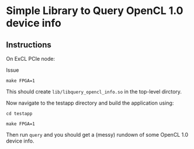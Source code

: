 # Simple Library to Query OpenCL 1.0 device info

## Instructions
On ExCL PCIe node:

Issue

`make FPGA=1`

This should create `lib/libquery_opencl_info.so` in the top-level dirctory.

Now navigate to the testapp directory and build the application using:

`cd testapp`

`make FPGA=1`

Then run `query` and you should get a (messy) rundown of some OpenCL 1.0 device info.
